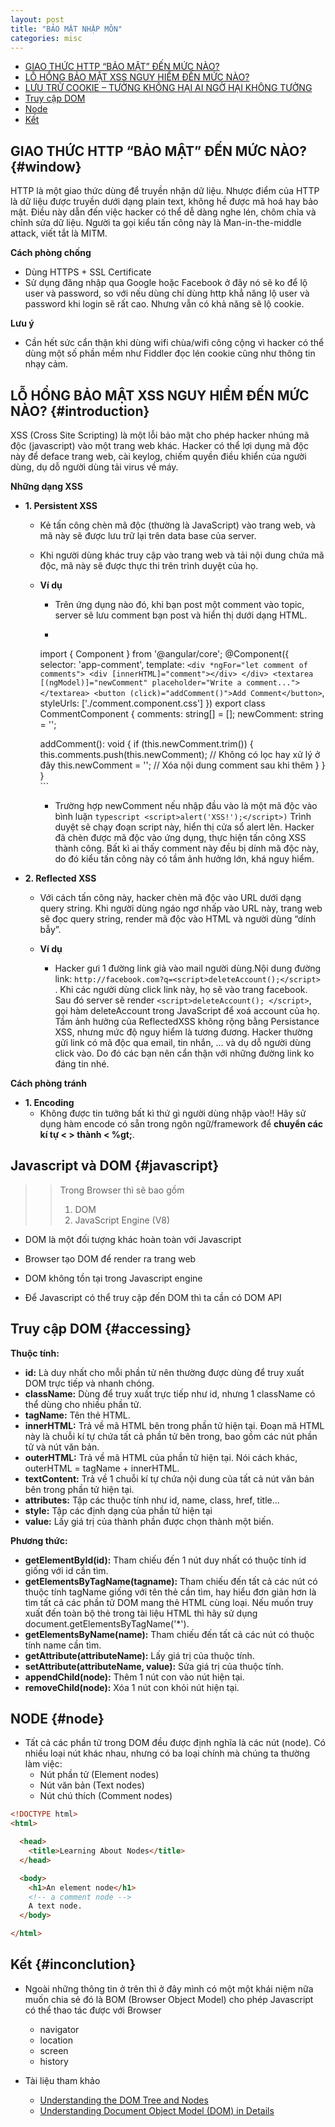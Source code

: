 ```yaml
---
layout: post
title: "BẢO MẬT NHẬP MÔN"
categories: misc
---
```


* [GIAO THỨC HTTP “BẢO MẬT” ĐẾN MỨC NÀO?](#window)
* [LỖ HỔNG BẢO MẬT XSS NGUY HIỂM ĐẾN MỨC NÀO?](#introduction)
* [LƯU TRỮ COOKIE – TƯỞNG KHÔNG HẠI AI NGỜ HẠI KHÔNG TƯỞNG](#javascript)
* [Truy cập DOM](#accessing)
* [Node](#node)
* [Kết](#inconclution)

## GIAO THỨC HTTP “BẢO MẬT” ĐẾN MỨC NÀO? {#window}
HTTP là một giao thức dùng để truyền nhận dữ liệu. Nhược điểm của HTTP là dữ liệu được truyền dưới dạng plain text, không hề được mã hoá hay bảo mật. Điều này dẫn đến việc hacker có thể dễ dàng nghe lén, chôm chỉa và chỉnh sửa dữ liệu. Người ta gọi kiểu tấn công này là Man-in-the-middle attack, viết tắt là MITM.

**Cách phòng chống**
- Dùng HTTPS + SSL Certificate
- Sử dụng đăng nhập qua Google hoặc Facebook ở đây nó sẽ ko để lộ user và password, so với nếu dùng chỉ dùng http khẳ năng lộ user và password khi login sẽ rất cao. Nhưng vẫn có khả năng sẽ lộ cookie.

**Lưu ý**
- Cần hết sức cẩn thận khi dùng wifi chùa/wifi công cộng vì hacker có thể dùng một số phần mềm như Fiddler đọc lén cookie cũng như thông tin nhạy cảm.


## LỖ HỔNG BẢO MẬT XSS NGUY HIỂM ĐẾN MỨC NÀO? {#introduction}

XSS (Cross Site Scripting) là một lỗi bảo mật cho phép hacker nhúng mã độc (javascript) vào
một trang web khác. Hacker có thể lợi dụng mã độc này để deface trang web, cài keylog,
chiếm quyền điều khiển của người dùng, dụ dỗ người dùng tải virus về máy.

**Những dạng XSS**
- **1. Persistent XSS**
     -  Kẻ tấn công chèn mã độc (thường là JavaScript) vào trang web, và mã này sẽ được lưu trữ lại trên data base của server.
     - Khi người dùng khác truy cập vào trang web và tải nội dung chứa mã độc, mã này sẽ được thực thi trên trình duyệt của họ.

     - **Ví dụ**
        - Trên ứng dụng nào đó, khi bạn post một comment vào topic, server sẽ lưu comment bạn post
        và hiển thị dưới dạng HTML.
        - ```typescript
        import { Component } from '@angular/core';
        @Component({
          selector: 'app-comment',
          template: `
            <div *ngFor="let comment of comments">
              <div [innerHTML]="comment"></div>
            </div>
            <textarea [(ngModel)]="newComment" placeholder="Write a comment..."></textarea>
            <button (click)="addComment()">Add Comment</button>
          `,
          styleUrls: ['./comment.component.css']
        })
        export class CommentComponent {
          comments: string[] = [];
          newComment: string = '';

          addComment(): void {
            if (this.newComment.trim()) {
              this.comments.push(this.newComment); // Không có lọc hay xử lý ở đây
              this.newComment = ''; // Xóa nội dung comment sau khi thêm
            }
          }
        }    
      ```
        - Trường hợp newComment nếu nhập đầu vào là một mã độc vào bình luận 
        ```typescript <script>alert('XSS!');</script>)``` Trình duyệt sẽ chạy đoạn script này, hiển thị cửa sổ alert lên. Hacker đã chèn được mã độc vào ứng dụng, thực hiện tấn công XSS thành công. Bất kì ai thấy comment này đều bị dính mã độc này, do đó kiểu tấn công này có tầm ảnh hưởng lớn, khá nguy hiểm.

- **2. Reflected XSS**
    - Với cách tấn công này, hacker chèn mã độc vào URL dưới dạng query string. Khi người dùng
      ngáo ngơ nhấp vào URL này, trang web sẽ đọc query string, render mã độc vào HTML và người
      dùng “dính bẫy”.

    - **Ví dụ**  
      - Hacker gưi 1 đường link giả vào mail người dùng.Nội dung đường link: ```http://facebook.com?q=<script>deleteAccount();</script> ```. Khi các 
      người dùng click link này, họ sẽ vào trang facebook. Sau đó server sẽ render ```<script>deleteAccount();
        </script>```, gọi hàm deleteAccount trong JavaScript để xoá account của họ.
        Tầm ảnh hưởng của ReflectedXSS không rộng bằng Persistance XSS, nhưng mức độ nguy hiểm
        là tương đương. Hacker thường gửi link có mã độc qua email, tin nhắn, ... và dụ dỗ người
        dùng click vào. Do đó các bạn nên cẩn thận với những đường link ko đáng tin nhé.

**Cách phòng tránh**
- **1. Encoding**
   - Không được tin tưởng bất kì thứ gì người dùng nhập vào!! Hãy sử dụng hàm encode có sẵn
    trong ngôn ngữ/framework để **chuyển các kí tự < > thành &lt; %gt;**.

## Javascript và DOM {#javascript}
 >> Trong Browser thì sẽ bao gồm
 >> 1. DOM
 >> 2. JavaScript Engine (V8)

- DOM là một đối tượng khác hoàn toàn với Javascript

- Browser tạo DOM để render ra trang web

- DOM không tồn tại trong Javascript engine 

- Để Javascript có thể truy cập đến DOM thì ta cần có DOM API 

## Truy cập DOM {#accessing}
**Thuộc tính:** 
- **id:**
  Là duy nhất cho mỗi phần tử nên thường được dùng để truy xuất DOM trực tiếp và nhanh chóng.
- **className:** 
  Dùng để truy xuất trực tiếp như id, nhưng 1 className có thể dùng cho nhiều phần tử.
- **tagName:** 
  Tên thẻ HTML.
- **innerHTML:** 
  Trả về mã HTML bên trong phần tử hiện tại. Đoạn mã HTML này là chuỗi kí tự chứa tất cả phần tử bên trong, bao gồm các nút phần tử và nút văn bản.
- **outerHTML:** 
  Trả về mã HTML của phần tử hiện tại. Nói cách khác, outerHTML = tagName + innerHTML.
- **textContent:** 
  Trả về 1 chuỗi kí tự chứa nội dung của tất cả nút văn bản bên trong phần tử hiện tại.
- **attributes:** 
  Tập các thuộc tính như id, name, class, href, title…
- **style:** 
  Tập các định dạng của phần tử hiện tại
- **value:** 
  Lấy giá trị của thành phần được chọn thành một biến.

**Phương thức:**
- **getElementById(id):** 
  Tham chiếu đến 1 nút duy nhất có thuộc tính id giống với id cần tìm.
- **getElementsByTagName(tagname):** 
  Tham chiếu đến tất cả các nút có thuộc tính tagName giống với tên thẻ cần tìm, hay hiểu đơn giản hơn là tìm tất cả các phần tử DOM mang thẻ HTML cùng loại. Nếu muốn truy xuất đến toàn bộ thẻ trong tài liệu HTML thì hãy sử dụng document.getElementsByTagName('*').
- **getElementsByName(name):** 
  Tham chiếu đến tất cả các nút có thuộc tính name cần tìm.
- **getAttribute(attributeName):** 
  Lấy giá trị của thuộc tính.
- **setAttribute(attributeName, value):** 
  Sửa giá trị của thuộc tính.
- **appendChild(node):** 
  Thêm 1 nút con vào nút hiện tại.
- **removeChild(node):** 
  Xóa 1 nút con khỏi nút hiện tại.

## NODE {#node}
- Tất cả các phần tử trong DOM đều được định nghĩa là các nút (node). Có nhiều loại nút khác nhau, nhưng có ba loại chính mà chúng ta thường làm việc:
    - Nút phần tử (Element nodes)
    - Nút văn bản (Text nodes)
    - Nút chú thích (Comment nodes)

```html
<!DOCTYPE html>
<html>

  <head>
    <title>Learning About Nodes</title>
  </head>

  <body>
    <h1>An element node</h1>
    <!-- a comment node -->
    A text node.
  </body>

</html> 
```

## Kết {#inconclution}
- Ngoài những thông tin ở trên thì ở đây mình có một một khái niệm nữa muốn chia sẻ đó là BOM (Browser Object Model) cho phép Javascript có thể thao tác được với Browser 
  - navigator 
  - location
  - screen 
  - history 

- Tài liệu tham khảo 
  - [Understanding the DOM Tree and Nodes](https://www.digitalocean.com/community/tutorials/understanding-the-dom-tree-and-nodes)
  - [Understanding Document Object Model (DOM) in Details](https://www.hongkiat.com/blog/understanding-document-object-model/#google_vignette)

